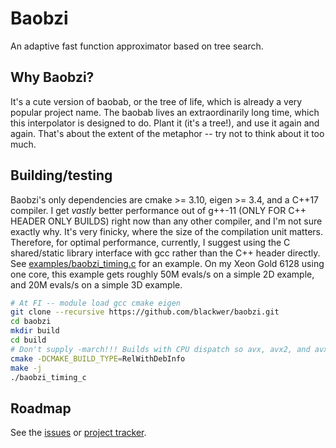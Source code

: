 # Baobzi
An adaptive fast function approximator based on tree search.

## Why Baobzi?
It's a cute version of baobab, or the tree of life, which is already a very popular project
name. The baobab lives an extraordinarily long time, which this interpolator is designed to
do. Plant it (it's a tree!), and use it again and again. That's about the extent of the
metaphor -- try not to think about it too much.

## Building/testing
Baobzi's only dependencies are cmake >= 3.10, eigen >= 3.4, and a C++17 compiler. I get
_vastly_ better performance out of g++-11 (ONLY FOR C++ HEADER ONLY BUILDS) right now than any
other compiler, and I'm not sure exactly why. It's very finicky, where the size of the
compilation unit matters. Therefore, for optimal performance, currently, I suggest using the C
shared/static library interface with gcc rather than the C++ header directly. See
[examples/baobzi_timing.c](examples/baobzi_timing.c) for an example. On my Xeon Gold 6128 using
one core, this example gets roughly 50M evals/s on a simple 2D example, and 20M evals/s on a
simple 3D example.

```bash
# At FI -- module load gcc cmake eigen
git clone --recursive https://github.com/blackwer/baobzi.git
cd baobzi
mkdir build
cd build
# Don't supply -march!!! Builds with CPU dispatch so avx, avx2, and avx512 are all supported by default
cmake -DCMAKE_BUILD_TYPE=RelWithDebInfo
make -j
./baobzi_timing_c
```

## Roadmap
See the [issues](https://github.com/blackwer/baobzi/issues) or [project tracker](https://github.com/blackwer/baobzi/projects/1).
